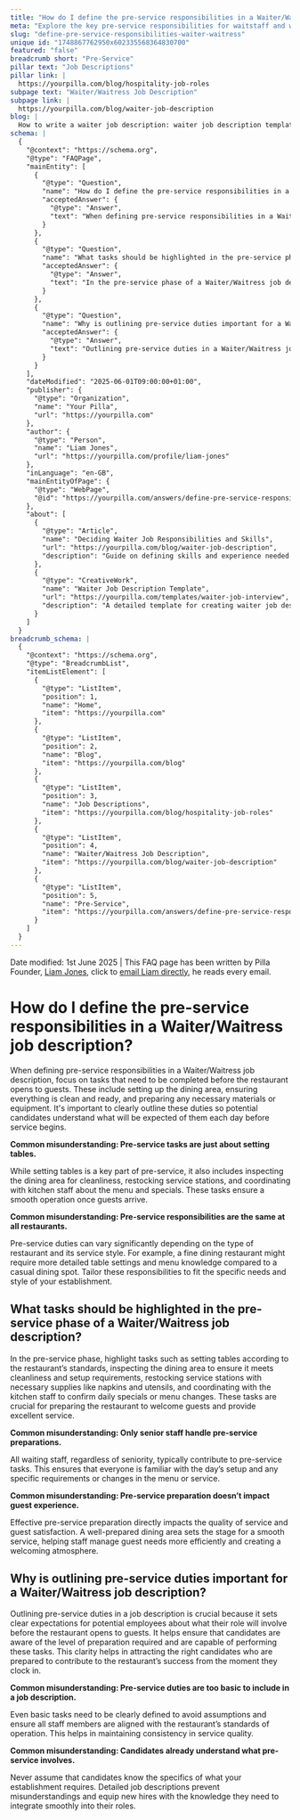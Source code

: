 ```yaml
---
title: "How do I define the pre-service responsibilities in a Waiter/Waitress job description?"
meta: "Explore the key pre-service responsibilities for waitstaff and why detailing them in job descriptions is crucial for restaurant success."
slug: "define-pre-service-responsibilities-waiter-waitress"
unique id: "1748867762950x602335568364830700"
featured: "false"
breadcrumb short: "Pre-Service"
pillar text: "Job Descriptions"
pillar link: |
  https://yourpilla.com/blog/hospitality-job-roles
subpage text: "Waiter/Waitress Job Description"
subpage link: |
  https://yourpilla.com/blog/waiter-job-description
blog: |
  How to write a waiter job description: waiter job description template included.
schema: |
  {
    "@context": "https://schema.org",
    "@type": "FAQPage",
    "mainEntity": [
      {
        "@type": "Question",
        "name": "How do I define the pre-service responsibilities in a Waiter/Waitress job description?",
        "acceptedAnswer": {
          "@type": "Answer",
          "text": "When defining pre-service responsibilities in a Waiter/Waitress job description, focus on tasks such as setting up the dining area, ensuring all aspects are clean and ready, and preparing necessary materials or equipment. Clearly outline these duties to make potential candidates aware of what is expected each day before service begins. Additional tasks include inspecting the dining area for cleanliness, restocking service stations, and coordinating with kitchen staff regarding the menu and special dishes."
        }
      },
      {
        "@type": "Question",
        "name": "What tasks should be highlighted in the pre-service phase of a Waiter/Waitress job description?",
        "acceptedAnswer": {
          "@type": "Answer",
          "text": "In the pre-service phase of a Waiter/Waitress job description, highlight tasks such as setting tables according to the restaurant’s standards, inspecting the dining area for cleanliness and setup requirements, restocking service stations with necessary supplies like napkins and utensils, and coordinating with kitchen staff to confirm daily specials or menu changes. These tasks prepare the restaurant to welcome guests and provide excellent service."
        }
      },
      {
        "@type": "Question",
        "name": "Why is outlining pre-service duties important for a Waiter/Waitress job description?",
        "acceptedAnswer": {
          "@type": "Answer",
          "text": "Outlining pre-service duties in a Waiter/Waitress job description is important because it sets clear expectations for potential employees about the level of preparation required before the restaurant opens. It ensures candidates are aware of their responsibilities, thereby attracting the right candidates ready to contribute to the restaurant’s success from the very start."
        }
      }
    ],
    "dateModified": "2025-06-01T09:00:00+01:00",
    "publisher": {
      "@type": "Organization",
      "name": "Your Pilla",
      "url": "https://yourpilla.com"
    },
    "author": {
      "@type": "Person",
      "name": "Liam Jones",
      "url": "https://yourpilla.com/profile/liam-jones"
    },
    "inLanguage": "en-GB",
    "mainEntityOfPage": {
      "@type": "WebPage",
      "@id": "https://yourpilla.com/answers/define-pre-service-responsibilities-waiter-waitress"
    },
    "about": [
      {
        "@type": "Article",
        "name": "Deciding Waiter Job Responsibilities and Skills",
        "url": "https://yourpilla.com/blog/waiter-job-description",
        "description": "Guide on defining skills and experience needed from a waiter, including comprehensive job responsibility insights."
      },
      {
        "@type": "CreativeWork",
        "name": "Waiter Job Description Template",
        "url": "https://yourpilla.com/templates/waiter-job-interview",
        "description": "A detailed template for creating waiter job descriptions, helping to ensure consistent application of job responsibilities and expectations."
      }
    ]
  }
breadcrumb_schema: |
  {
    "@context": "https://schema.org",
    "@type": "BreadcrumbList",
    "itemListElement": [
      {
        "@type": "ListItem",
        "position": 1,
        "name": "Home",
        "item": "https://yourpilla.com"
      },
      {
        "@type": "ListItem",
        "position": 2,
        "name": "Blog",
        "item": "https://yourpilla.com/blog"
      },
      {
        "@type": "ListItem",
        "position": 3,
        "name": "Job Descriptions",
        "item": "https://yourpilla.com/blog/hospitality-job-roles"
      },
      {
        "@type": "ListItem",
        "position": 4,
        "name": "Waiter/Waitress Job Description",
        "item": "https://yourpilla.com/blog/waiter-job-description"
      },
      {
        "@type": "ListItem",
        "position": 5,
        "name": "Pre-Service",
        "item": "https://yourpilla.com/answers/define-pre-service-responsibilities-waiter-waitress"
      }
    ]
  }
---
```


Date modified: 1st June 2025 | This FAQ page has been written by Pilla Founder, [Liam Jones](https://yourpilla.com/profile/liam-jones), click to [email Liam directly](https://mailto:liam@yourpilla.com), he reads every email.

# How do I define the pre-service responsibilities in a Waiter/Waitress job description?

When defining pre-service responsibilities in a Waiter/Waitress job description, focus on tasks that need to be completed before the restaurant opens to guests. These include setting up the dining area, ensuring everything is clean and ready, and preparing any necessary materials or equipment. It's important to clearly outline these duties so potential candidates understand what will be expected of them each day before service begins.

**Common misunderstanding: Pre-service tasks are just about setting tables.**

While setting tables is a key part of pre-service, it also includes inspecting the dining area for cleanliness, restocking service stations, and coordinating with kitchen staff about the menu and specials. These tasks ensure a smooth operation once guests arrive.

**Common misunderstanding: Pre-service responsibilities are the same at all restaurants.**

Pre-service duties can vary significantly depending on the type of restaurant and its service style. For example, a fine dining restaurant might require more detailed table settings and menu knowledge compared to a casual dining spot. Tailor these responsibilities to fit the specific needs and style of your establishment.

## What tasks should be highlighted in the pre-service phase of a Waiter/Waitress job description?

In the pre-service phase, highlight tasks such as setting tables according to the restaurant’s standards, inspecting the dining area to ensure it meets cleanliness and setup requirements, restocking service stations with necessary supplies like napkins and utensils, and coordinating with the kitchen staff to confirm daily specials or menu changes. These tasks are crucial for preparing the restaurant to welcome guests and provide excellent service.

**Common misunderstanding: Only senior staff handle pre-service preparations.**

All waiting staff, regardless of seniority, typically contribute to pre-service tasks. This ensures that everyone is familiar with the day’s setup and any specific requirements or changes in the menu or service.

**Common misunderstanding: Pre-service preparation doesn’t impact guest experience.**

Effective pre-service preparation directly impacts the quality of service and guest satisfaction. A well-prepared dining area sets the stage for a smooth service, helping staff manage guest needs more efficiently and creating a welcoming atmosphere.

## Why is outlining pre-service duties important for a Waiter/Waitress job description?

Outlining pre-service duties in a job description is crucial because it sets clear expectations for potential employees about what their role will involve before the restaurant opens to guests. It helps ensure that candidates are aware of the level of preparation required and are capable of performing these tasks. This clarity helps in attracting the right candidates who are prepared to contribute to the restaurant’s success from the moment they clock in.

**Common misunderstanding: Pre-service duties are too basic to include in a job description.**

Even basic tasks need to be clearly defined to avoid assumptions and ensure all staff members are aligned with the restaurant’s standards of operation. This helps in maintaining consistency in service quality.

**Common misunderstanding: Candidates already understand what pre-service involves.**

Never assume that candidates know the specifics of what your establishment requires. Detailed job descriptions prevent misunderstandings and equip new hires with the knowledge they need to integrate smoothly into their roles.